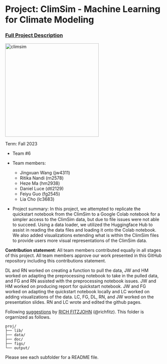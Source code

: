 # Project: ClimSim - Machine Learning for Climate Modeling


### [Full Project Description](doc/project3_desc.md)

<img src="https://leap-stc.github.io/ClimSim/_images/fig_1.png" alt="climsim" width="300"/>

Term: Fall 2023

+ Team #6
+ Team members:
	+ Jingxuan Wang (jw4311)
	+ Ritika Nandi (rn2578)
	+ Heze Ma (hm2938)
	+ Daniel Luce (dtl2129)
	+ Feiyu Guo (fg2545)
  	+ Lia Cho (lc3683)

+ Project summary: In this project, we attempted to replicate the quickstart notebook from the ClimSim to a Google Colab notebook for a simpler access to the ClimSim data, but due to file issues were not able to succeed. Using a data loader, we utilized the Huggingface Hub to assist in reading the data files and loading it onto the Colab notebook. We also added visualizations extending what is within the ClimSim files to provide users more visual representations of the ClimSim data. 
	

**Contribution statement**: All team members contributed equally in all stages of this project. All team members approve our work presented in this GitHub repository including this contributions statement. 

DL and RN worked on creating a function to pull the data, JW and HM worked on adapting the preprocessing notebook to take in the pulled data, and FG and RN assisted with the preprocessing notebook issues. JW and HM worked on producing report for quickstart notebook. JW and FG worked on adapting the quickstart notebook locally and LC worked on adding visualizations of the data. LC, FG, DL, RN, and JW worked on the presentation slides. RN and LC wrote and edited the github pages. 

Following [suggestions](http://nicercode.github.io/blog/2013-04-05-projects/) by [RICH FITZJOHN](http://nicercode.github.io/about/#Team) (@richfitz). This folder is orgarnized as follows.

```
proj/
├── lib/
├── data/
├── doc/
├── figs/
└── output/
```

Please see each subfolder for a README file.
